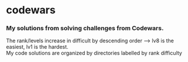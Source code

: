 # codewars
<h3>My solutions from solving challenges from Codewars.</h3>

The rank/levels increase in difficult by descending order —> lv8 is the easiest, lv1 is the hardest.<br/>
My code solutions are organized by directories labelled by rank difficulty
